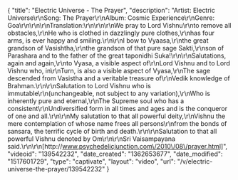 {
    "title": "Electric Universe - The Prayer",
    "description": "Artist: Electric Universe\r\nSong: The Prayer\r\nAlbum: Cosmic Experience\r\nGenre: Goa\r\n\r\n\r\nTranslation:\r\n\r\n\r\nWe pray to Lord Vishnu\r\nto remove all obstacles,\r\nHe who is clothed in dazzlingly pure clothes,\r\nhas four arms, is ever happy and smiling.\r\n\r\nI bow to Vyaasa,\r\nthe great grandson of Vasishtha,\r\nthe grandson of that pure sage Sakti,\r\nson of Parashara and to the father of the great taponidhi Suka!\r\n\r\nSalutations, again and again,\r\nto Vyasa, a visible aspect of\r\nLord Vishnu and to Lord Vishnu who, in\r\nTurn, is also a visible aspect of Vyasa,\r\nThe sage descended from Vasistha and a veritable treasure of\r\nVedik knowledge of Brahman.\r\n\r\nSalutation to Lord Vishnu who is immutable\r\n(unchangeable, not subject to any variation),\r\nWho is inherently pure and eternal,\r\nThe Supreme soul who has a consistent\r\nUndiversified form in all times and ages and is the conqueror of one and all.\r\n\r\nMy salutation to that all powerful deity,\r\nVishnu the mere contemplation of whose name frees all persons\r\nfrom the bonds of sansara, the terrific cycle of birth and death.\r\n\r\nSalutation to that all powerful Vishnu denoted by Om\r\n\r\nSri Vaisampayana said.\r\n\r\n[http:\/\/www.psychedelicjunction.com\/2010\/08\/prayer.html]",
    "videoid": "139542232",
    "date_created": "1362653677",
    "date_modified": "1517601729",
    "type": "captivate",
    "layout": "video",
    "url": "\/v\/electric-universe-the-prayer\/139542232"
}